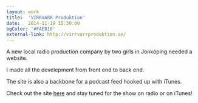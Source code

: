 ```yaml
---
layout: work
title:  'VIRRVARR Produktion'
date:   2014-11-19 15:30:00
bgColor: '#FAEB16'
external-link: http://virrvarrproduktion.se/
---
```

A new local radio production company by two girls in Jönköping needed a website.

I made all the develepment from front end to back end.

The site is also a backbone for a podcast feed hooked up with iTunes.

Check out the site [here](http://virrvarrproduktion.se/) and stay tuned for the show on radio or on iTunes! 
